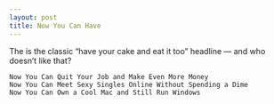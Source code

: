 ```yaml
---
layout: post
title: Now You Can Have 
---
```


The is the classic “have your cake and eat it too” headline — and who doesn’t like that?

    Now You Can Quit Your Job and Make Even More Money
    Now You Can Meet Sexy Singles Online Without Spending a Dime
    Now You Can Own a Cool Mac and Still Run Windows
